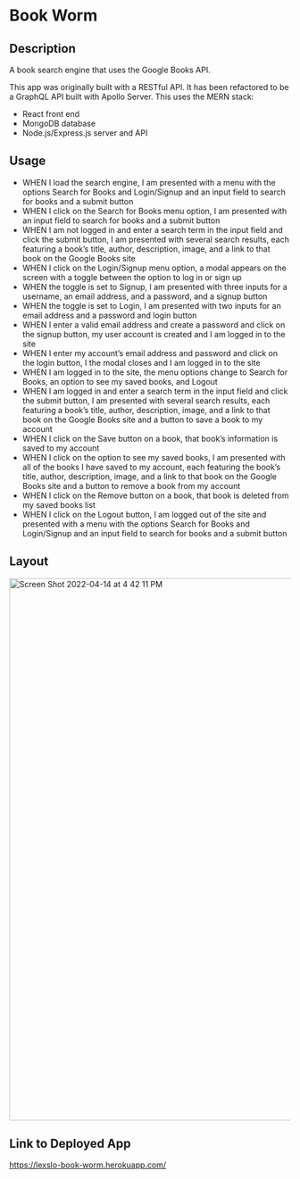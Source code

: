 # Book Worm

## Description
A book search engine that uses the Google Books API.

This app was originally built with a RESTful API. It has been refactored to be a GraphQL API built with Apollo Server. This uses the MERN stack:

- React front end
- MongoDB database
- Node.js/Express.js server and API

## Usage
- WHEN I load the search engine, I am presented with a menu with the options Search for Books and Login/Signup and an input field to search for books and a submit button
- WHEN I click on the Search for Books menu option, I am presented with an input field to search for books and a submit button
- WHEN I am not logged in and enter a search term in the input field and click the submit button, I am presented with several search results, each featuring a book’s title, author, description, image, and a link to that book on the Google Books site
- WHEN I click on the Login/Signup menu option, a modal appears on the screen with a toggle between the option to log in or sign up
- WHEN the toggle is set to Signup, I am presented with three inputs for a username, an email address, and a password, and a signup button
- WHEN the toggle is set to Login, I am presented with two inputs for an email address and a password and login button
- WHEN I enter a valid email address and create a password and click on the signup button, my user account is created and I am logged in to the site
- WHEN I enter my account’s email address and password and click on the login button, I the modal closes and I am logged in to the site
- WHEN I am logged in to the site, the menu options change to Search for Books, an option to see my saved books, and Logout
- WHEN I am logged in and enter a search term in the input field and click the submit button, I am presented with several search results, each featuring a book’s title, author, description, image, and a link to that book on the Google Books site and a button to save a book to my account
- WHEN I click on the Save button on a book, that book’s information is saved to my account
- WHEN I click on the option to see my saved books, I am presented with all of the books I have saved to my account, each featuring the book’s title, author, description, image, and a link to that book on the Google Books site and a button to remove a book from my account
- WHEN I click on the Remove button on a book, that book is deleted from my saved books list
- WHEN I click on the Logout button, I am logged out of the site and presented with a menu with the options Search for Books and Login/Signup and an input field to search for books and a submit button  

## Layout
<img width="972" alt="Screen Shot 2022-04-14 at 4 42 11 PM" src="https://user-images.githubusercontent.com/92759824/163497373-67de059e-a29c-445c-9aee-021c8df1237f.png">

## Link to Deployed App
https://lexslo-book-worm.herokuapp.com/
